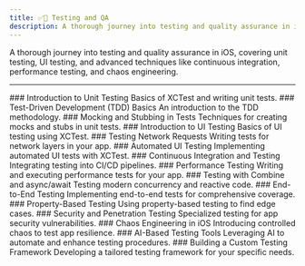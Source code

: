 ```yaml
---
title: ✅🧪 Testing and QA
description: A thorough journey into testing and quality assurance in iOS, covering unit testing, UI testing, and advanced techniques like continuous integration, performance testing, and chaos engineering.
---
```

A thorough journey into testing and quality assurance in iOS, covering unit testing, UI testing, and advanced techniques like continuous integration, performance testing, and chaos engineering.

---

<Timeline horizontal>

<TimelineItem url='#' level='beginner' align='right'>
### Introduction to Unit Testing
Basics of XCTest and writing unit tests.
</TimelineItem>

<TimelineItem url='#' level='beginner' align='left'>
### Test-Driven Development (TDD) Basics
An introduction to the TDD methodology.
</TimelineItem>

<TimelineItem url='#' level='beginner' align='right'>
### Mocking and Stubbing in Tests
Techniques for creating mocks and stubs in unit tests.
</TimelineItem>

<TimelineItem url='#' level='beginner' align='left'>
### Introduction to UI Testing
Basics of UI testing using XCTest.
</TimelineItem>

<TimelineItem url='#' level='beginner' align='right'>
### Testing Network Requests
Writing tests for network layers in your app.
</TimelineItem>

<TimelineItem url='#' level='intermediate' align='left'>
### Automated UI Testing
Implementing automated UI tests with XCTest.
</TimelineItem>

<TimelineItem url='#' level='intermediate' align='right'>
### Continuous Integration and Testing
Integrating testing into CI/CD pipelines.
</TimelineItem>

<TimelineItem url='#' level='intermediate' align='left'>
### Performance Testing
Writing and executing performance tests for your app.
</TimelineItem>

<TimelineItem url='#' level='intermediate' align='right'>
### Testing with Combine and async/await
Testing modern concurrency and reactive code.
</TimelineItem>

<TimelineItem url='#' level='advanced' align='left'>
### End-to-End Testing
Implementing end-to-end tests for comprehensive coverage.
</TimelineItem>

<TimelineItem url='#' level='advanced' align='right'>
### Property-Based Testing
Using property-based testing to find edge cases.
</TimelineItem>

<TimelineItem url='#' level='advanced' align='left'>
### Security and Penetration Testing
Specialized testing for app security vulnerabilities.
</TimelineItem>

<TimelineItem url='#' level='advanced-pro' align='right'>
### Chaos Engineering in iOS
Introducing controlled chaos to test app resilience.
</TimelineItem>

<TimelineItem url='#' level='advanced-pro' align='left'>
### AI-Based Testing Tools
Leveraging AI to automate and enhance testing procedures.
</TimelineItem>

<TimelineItem url='#' level='advanced-pro' align='right'>
### Building a Custom Testing Framework
Developing a tailored testing framework for your specific needs.
</TimelineItem>

</Timeline>
